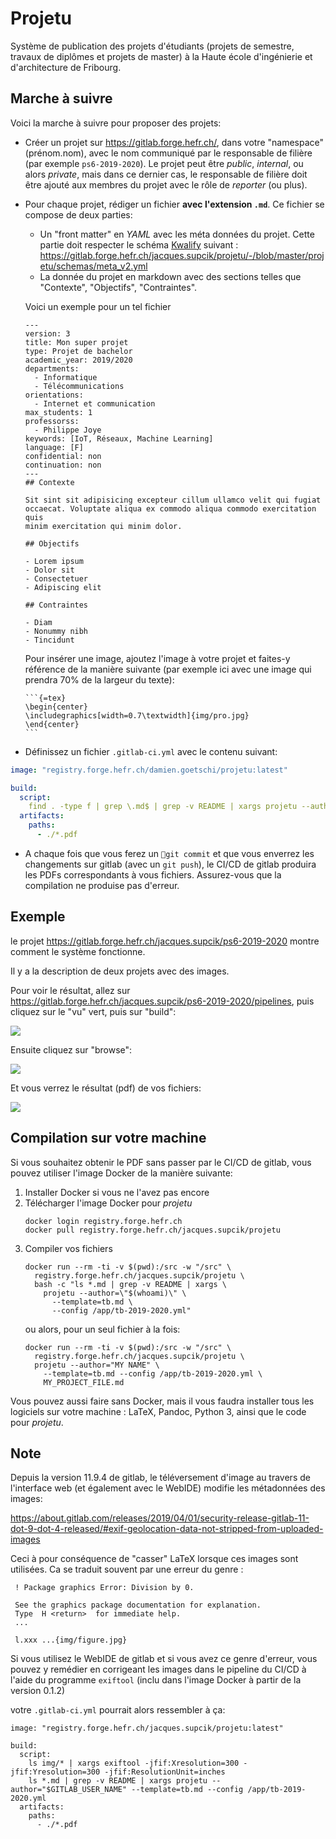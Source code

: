 # Projetu

Système de publication des projets d'étudiants (projets de semestre, travaux de diplômes et projets de master)
à la Haute école d'ingénierie et d'architecture de Fribourg.

## Marche à suivre

Voici la marche à suivre pour proposer des projets:

- Créer un projet sur https://gitlab.forge.hefr.ch/, dans votre "namespace" (prénom.nom), avec le nom communiqué par le responsable de filière (par exemple `ps6-2019-2020`). Le projet peut être _public_, _internal_, ou alors _private_, mais dans ce dernier cas, le responsable de filière doit être ajouté aux membres du projet avec le rôle de _reporter_ (ou plus).
- Pour chaque projet, rédiger un fichier **avec l'extension `.md`**. Ce fichier se compose de deux parties:
  - Un "front matter" en _YAML_ avec les méta données du projet. Cette partie doit respecter le schéma [Kwalify](http://www.kuwata-lab.com/kwalify/) suivant : https://gitlab.forge.hefr.ch/jacques.supcik/projetu/-/blob/master/projetu/schemas/meta_v2.yml
  - La donnée du projet en markdown avec des sections telles que "Contexte", "Objectifs", "Contraintes".
  
  Voici un exemple pour un tel fichier

  ```
  ---
  version: 3
  title: Mon super projet
  type: Projet de bachelor
  academic_year: 2019/2020
  departments:
    - Informatique
    - Télécommunications
  orientations:
    - Internet et communication
  max_students: 1
  professorss:
    - Philippe Joye
  keywords: [IoT, Réseaux, Machine Learning]
  language: [F]
  confidential: non
  continuation: non
  ---
  ## Contexte

  Sit sint sit adipisicing excepteur cillum ullamco velit qui fugiat
  occaecat. Voluptate aliqua ex commodo aliqua commodo exercitation quis
  minim exercitation qui minim dolor. 
  
  ## Objectifs

  - Lorem ipsum
  - Dolor sit
  - Consectetuer
  - Adipiscing elit

  ## Contraintes

  - Diam
  - Nonummy nibh
  - Tincidunt
  ```

  Pour insérer une image, ajoutez l'image à votre projet et faites-y
  référence de la manière suivante (par exemple ici avec une image qui prendra 70% de la largeur du texte):

      ```{=tex}
      \begin{center}
      \includegraphics[width=0.7\textwidth]{img/pro.jpg}
      \end{center}
      ```

- Définissez un fichier `.gitlab-ci.yml` avec le contenu suivant:

```yaml
image: "registry.forge.hefr.ch/damien.goetschi/projetu:latest"

build:
  script:
    find . -type f | grep \.md$ | grep -v README | xargs projetu --author="$GITLAB_USER_NAME" --template=tb_v2.md
  artifacts:
    paths:
      - ./*.pdf
```
  - A chaque fois que vous ferez un `git commit` et que vous enverrez les changements sur gitlab (avec un `git push`), le CI/CD de gitlab produira les PDFs correspondants à vous fichiers. Assurez-vous que la compilation ne produise pas d'erreur.
  
## Exemple

le projet https://gitlab.forge.hefr.ch/jacques.supcik/ps6-2019-2020 montre
comment le système fonctionne.

Il y a la description de deux projets avec des images.

Pour voir le résultat, allez sur https://gitlab.forge.hefr.ch/jacques.supcik/ps6-2019-2020/pipelines, puis cliquez sur le "vu" vert, puis sur "build":

![](doc/readme1.png)

Ensuite cliquez sur "browse":

![](doc/readme2.png)

Et vous verrez le résultat (pdf) de vos fichiers:

![](doc/readme3.png)

## Compilation sur votre machine

Si vous souhaitez obtenir le PDF sans passer par le CI/CD de
gitlab, vous pouvez utiliser l'image Docker de la manière suivante:

1.  Installer Docker si vous ne l'avez pas encore
2.  Télécharger l'image Docker pour _projetu_
    ```
    docker login registry.forge.hefr.ch
    docker pull registry.forge.hefr.ch/jacques.supcik/projetu
    ```
3.  Compiler vos fichiers
    ```
    docker run --rm -ti -v $(pwd):/src -w "/src" \
      registry.forge.hefr.ch/jacques.supcik/projetu \
      bash -c "ls *.md | grep -v README | xargs \
        projetu --author=\"$(whoami)\" \
          --template=tb.md \
          --config /app/tb-2019-2020.yml"
    ```
    ou alors, pour un seul fichier à la fois:
    ```
    docker run --rm -ti -v $(pwd):/src -w "/src" \
      registry.forge.hefr.ch/jacques.supcik/projetu \
      projetu --author="MY NAME" \
        --template=tb.md --config /app/tb-2019-2020.yml \
        MY_PROJECT_FILE.md
    ```

Vous pouvez aussi faire sans Docker, mais il vous faudra installer tous les logiciels
sur votre machine : LaTeX, Pandoc, Python 3, ainsi que le code pour _projetu_.

## Note

Depuis la version 11.9.4 de gitlab, le téléversement d'image au travers de l'interface
web (et également avec le WebIDE) modifie les métadonnées des images:

https://about.gitlab.com/releases/2019/04/01/security-release-gitlab-11-dot-9-dot-4-released/#exif-geolocation-data-not-stripped-from-uploaded-images

Ceci à pour conséquence de "casser" LaTeX lorsque ces images sont utilisées. Ca se
traduit souvent par une erreur du genre :

```
 ! Package graphics Error: Division by 0.
 
 See the graphics package documentation for explanation.
 Type  H <return>  for immediate help.
 ...
 
 l.xxx ...{img/figure.jpg}
```

Si vous utilisez le WebIDE de gitlab et si vous avez ce genre d'erreur, vous
pouvez y remédier en corrigeant les images dans le pipeline du CI/CD à l'aide du programme `exiftool` (inclu dans l'image Docker à partir de la version 0.1.2)

votre `.gitlab-ci.yml` pourrait alors ressembler à ça:

```
image: "registry.forge.hefr.ch/jacques.supcik/projetu:latest"

build:
  script:
    ls img/* | xargs exiftool -jfif:Xresolution=300 -jfif:Yresolution=300 -jfif:ResolutionUnit=inches
    ls *.md | grep -v README | xargs projetu --author="$GITLAB_USER_NAME" --template=tb.md --config /app/tb-2019-2020.yml
  artifacts:
    paths:
      - ./*.pdf
```

